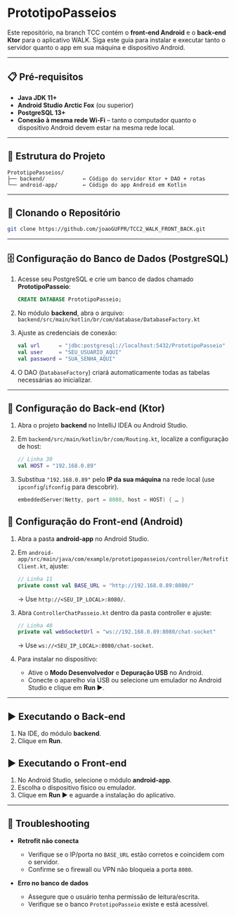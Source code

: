 # PrototipoPasseios

Este repositório, na branch TCC contém o **front‑end Android** e o **back‑end Ktor** para o aplicativo WALK.
Siga este guia para instalar e executar tanto o servidor quanto o app em sua máquina e dispositivo Android.

---

## 📋 Pré‑requisitos

* **Java JDK 11+**
* **Android Studio Arctic Fox** (ou superior)
* **PostgreSQL 13+**
* **Conexão à mesma rede Wi‑Fi** – tanto o computador quanto o dispositivo Android devem estar na mesma rede local.

---

## 📂 Estrutura do Projeto

```
PrototipoPasseios/
├── backend/            ← Código do servidor Ktor + DAO + rotas
└── android-app/        ← Código do app Android em Kotlin
```

---

## 🔄 Clonando o Repositório

```bash
git clone https://github.com/joaoGUFPR/TCC2_WALK_FRONT_BACK.git
```

---

## 🗄️ Configuração do Banco de Dados (PostgreSQL)

1. Acesse seu PostgreSQL e crie um banco de dados chamado **PrototipoPasseio**:

   ```sql
   CREATE DATABASE PrototipoPasseio;
   ```
2. No módulo **backend**, abra o arquivo:
   `backend/src/main/kotlin/br/com/database/DatabaseFactory.kt`
3. Ajuste as credenciais de conexão:

   ```kotlin
   val url      = "jdbc:postgresql://localhost:5432/PrototipoPasseio"
   val user     = "SEU_USUARIO_AQUI"
   val password = "SUA_SENHA_AQUI"
   ```
4. O DAO (`DatabaseFactory`) criará automaticamente todas as tabelas necessárias ao inicializar.

---

## 🚀 Configuração do Back‑end (Ktor)

1. Abra o projeto **backend** no IntelliJ IDEA ou Android Studio.
2. Em `backend/src/main/kotlin/br/com/Routing.kt`, localize a configuração de host:

   ```kotlin
   // Linha 30
   val HOST = "192.168.0.89"
   ```
3. Substitua `"192.168.0.89"` pelo **IP da sua máquina** na rede local (use `ipconfig`/`ifconfig` para descobrir).

   ```kotlin
   embeddedServer(Netty, port = 8080, host = HOST) { … }
   ```

## 📱 Configuração do Front‑end (Android)

1. Abra a pasta **android-app** no Android Studio.

2. Em `android-app/src/main/java/com/example/prototipopasseios/controller/RetrofitClient.kt`, ajuste:

   ```kotlin
   // Linha 11
   private const val BASE_URL = "http://192.168.0.89:8080/"
   ```

   → Use `http://<SEU_IP_LOCAL>:8080/`.

3. Abra `ControllerChatPasseio.kt` dentro da pasta controller e ajuste:

   ```kotlin
   // Linha 40
   private val webSocketUrl = "ws://192.168.0.89:8080/chat-socket"
   ```

   → Use `ws://<SEU_IP_LOCAL>:8080/chat-socket`.

4. Para instalar no dispositivo:

   * Ative o **Modo Desenvolvedor** e **Depuração USB** no Android.
   * Conecte o aparelho via USB ou selecione um emulador no Android Studio e clique em **Run ▶**.

---

## ▶️ Executando o Back‑end

1. Na IDE, do módulo **backend**.
2. Clique em **Run**.



## ▶️ Executando o Front‑end

1. No Android Studio, selecione o módulo **android-app**.
2. Escolha o dispositivo físico ou emulador.
3. Clique em **Run ▶** e aguarde a instalação do aplicativo.

---

## 🐞 Troubleshooting

* **Retrofit não conecta**

  * Verifique se o IP/porta no `BASE_URL` estão corretos e coincidem com o servidor.
  * Confirme se o firewall ou VPN não bloqueia a porta `8080`.

* **Erro no banco de dados**

  * Assegure que o usuário tenha permissão de leitura/escrita.
  * Verifique se o banco `PrototipoPasseio` existe e está acessível.



